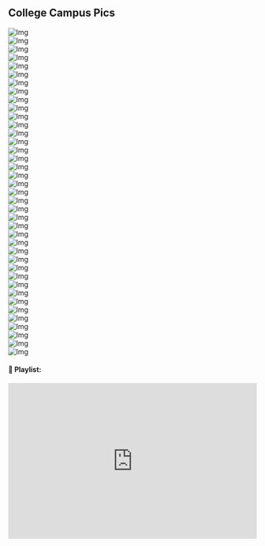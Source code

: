 ## College Campus Pics

 <img src="./assets/Collegepic (54).jpg" alt="Img"/><br>
 <img src="./assets/Collegepic (86).jpg" alt="Img"/><br>
 <img src="./assets/Collegepic (90).jpg" alt="Img"/><br>
 <img src="./assets/Collegepic (91).jpg" alt="Img"/><br>
 <img src="./assets/Collegepic (92).jpg" alt="Img"/><br>
 <img src="./assets/Collegepic (93).jpg" alt="Img"/><br>
 <img src="./assets/Collegepic (94).jpg" alt="Img"/><br>
 <img src="./assets/Collegepic (95).jpg" alt="Img"/><br>
 <img src="./assets/Collegepic (64).jpg" alt="Img"/><br>
 <img src="./assets/Collegepic (48).jpg" alt="Img"/><br>
 <img src="./assets/Collegepic (43).jpg" alt="Img"/><br>
 <img src="./assets/Collegepic (6).jpg" alt="Img"/><br>
 <img src="./assets/Collegepic (97).jpg" alt="Img"/><br>
 <img src="./assets/Collegepic (98).jpg" alt="Img"/><br>
 <img src="./assets/Collegepic (99).jpg" alt="Img"/><br>
 <img src="./assets/Collegepic (100).jpg" alt="Img"/><br>
 <img src="./assets/Collegepic (101).jpg" alt="Img"/><br>
 <img src="./assets/Collegepic (102).jpg" alt="Img"/><br>
 <img src="./assets/Collegepic (103).jpg" alt="Img"/><br>
 <img src="./assets/Collegepic (104).jpg" alt="Img"/><br>
 <img src="./assets/Collegepic (105).jpg" alt="Img"/><br>
 <img src="./assets/Collegepic (29).jpg" alt="Img"/><br>
 <img src="./assets/Collegepic (31).jpg" alt="Img"/><br>
 <img src="./assets/Collegepic (27).jpg" alt="Img"/><br>
 <img src="./assets/Collegepic (24).jpg" alt="Img"/><br>
 <img src="./assets/Collegepic (52).jpg" alt="Img"/><br>
 <img src="./assets/Collegepic (1).jpg" alt="Img"/><br>
 <img src="./assets/Collegepic (2).jpg" alt="Img"/><br>
 <img src="./assets/Collegepic (3).jpg" alt="Img"/><br>
 <img src="./assets/Collegepic (4).jpg" alt="Img"/><br>
 <img src="./assets/Collegepic (5).jpg" alt="Img"/><br>
 <img src="./assets/Collegepic (7).jpg" alt="Img"/><br>
 <img src="./assets/Collegepic (8).jpg" alt="Img"/><br>
 <img src="./assets/Collegepic (9).jpg" alt="Img"/><br>
 <img src="./assets/Collegepic (10).jpg" alt="Img"/><br>
 <img src="./assets/Collegepic (13).jpg" alt="Img"/><br>
 <img src="./assets/Collegepic (16).jpg" alt="Img"/><br>
 <img src="./assets/Collegepic (17).jpg" alt="Img"/><br>
 <img src="./assets/Collegepic (18).jpg" alt="Img"/><br>



 #### 🚀 Playlist:

<iframe width="100%" height="315" src="https://www.youtube.com/embed/videoseries?si=JiDFC5bEqqnrlwZT&amp;list=PLa4SSqnW_OPNEXW_4Nn7Zk50aB2gzlBC5" title="YouTube video player" frameborder="0" allow="accelerometer; autoplay; clipboard-write; encrypted-media; gyroscope; picture-in-picture; web-share" allowfullscreen></iframe>
